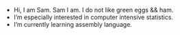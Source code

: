 - Hi, I am Sam. Sam I am. I do not like green eggs && ham.
- I’m especially interested in computer intensive statistics.
- I’m currently learning assembly language.

<!---
sefortescue/sefortescue is a ✨ special ✨ repository because its `README.md` (this file) appears on your GitHub profile.
You can click the Preview link to take a look at your changes.
--->
